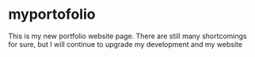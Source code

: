 # myportofolio
This is my new portfolio website page. There are still many shortcomings for sure, but I will continue to upgrade my development and my website 
